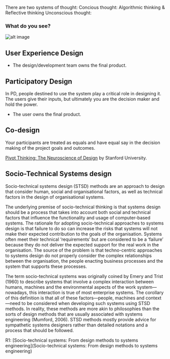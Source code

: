 
There are two systems of thought: 
Concious thought: Algorithmic thinking & Reflective thinking
Unconscious thought: 

### What do you see? 

![alt image](https://cdn.mos.cms.futurecdn.net/rQkQZ6pDZbEHz23rxckWPm-320-80.jpg)

## User Experience Design

- The design/development team owns the final product. 

## Participatory Design

In PD, people destined to use the system play a critical role in designing it. The users give their inputs, but ultimately you are the decision maker and hold the power. 
- The user owns the final product. 

## Co-design
Your participants are treated as equals and have equal say in the decision making of the project goals and outcomes. 

[Pivot Thinking: The Neuroscience of Design](https://www.youtube.com/watch?v=SyXdO-vksIc&feature=emb_title) by Stanford University.

## Socio-Technical Systems design
Socio-technical systems design (STSD) methods are an approach to design that consider human, social and organisational factors, as well as technical factors in the design of organisational systems. 

The underlying premise of socio-technical thinking is that systems design should be a process that takes into account both social and technical factors that influence the functionality and usage of computer-based systems. The rationale for adopting socio-technical approaches to systems design is that failure to do so can increase the risks that systems will not make their expected contribution to the goals of the organisation. Systems often meet their technical ‘requirements’ but are considered to be a ‘failure’ because they do not deliver the expected support for the real work in the organisation. The source of the problem is that techno-centric approaches to systems design do not properly consider the complex relationships between the organisation, the people enacting business processes and the system that supports these processes.

The term socio-technical systems was originally coined by Emery and Trist (1960) to describe systems that involve a complex interaction between humans, machines and the environmental aspects of the work system—nowadays, this interaction is true of most enterprise systems. The corollary of this definition is that all of these factors—people, machines and context—need to be considered when developing such systems using STSD methods. In reality, these methods are more akin to philosophies than the sorts of design methods that are usually associated with systems engineering (Mumford, 2006). STSD methods mostly provide advice for sympathetic systems designers rather than detailed notations and a process that should be followed.

R1: [Socio-technical systems: From design methods to systems engineering](Socio-technical systems: From design methods to systems engineering)
